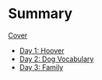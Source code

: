 # Summary

[Cover](./cover.md)

- [Day 1: Hoover](./day_1_hoover.md)
- [Day 2: Dog Vocabulary](./day_2_dog_vocabulary.md)
- [Day 3: Family](./day_3_family.md)
